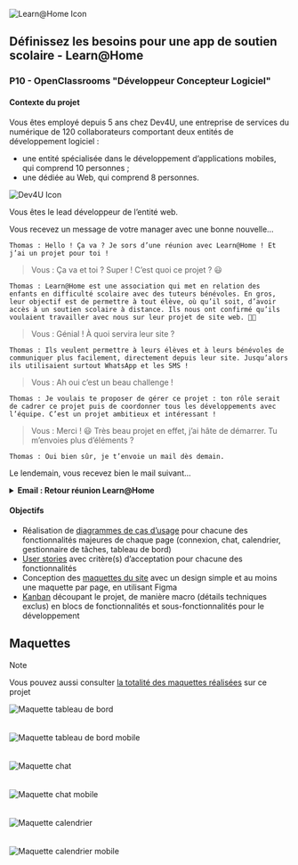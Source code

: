 ![Learn@Home Icon](/assets/Learn@Home%20Logo.PNG)

## Définissez les besoins pour une app de soutien scolaire - Learn@Home
### P10 - OpenClassrooms "Développeur Concepteur Logiciel"

#### Contexte du projet

Vous êtes employé depuis 5 ans chez Dev4U, une entreprise de services du numérique de 120 collaborateurs comportant deux entités de développement logiciel : 

- une entité spécialisée dans le développement d’applications mobiles, qui comprend 10 personnes ;
- une dédiée au Web, qui comprend 8 personnes.

![Dev4U Icon](/assets/Dev4U%20Logo.PNG)

Vous êtes le lead développeur de l’entité web.

Vous recevez un message de votre manager avec une bonne nouvelle…

`Thomas : Hello ! Ça va ? Je sors d’une réunion avec Learn@Home ! Et j’ai un projet pour toi !`

> Vous : Ça va et toi ? Super ! C’est quoi ce projet ? 😃

`Thomas : Learn@Home est une association qui met en relation des enfants en difficulté scolaire avec des tuteurs bénévoles. En gros, leur objectif est de permettre à tout élève, où qu’il soit, d’avoir accès à un soutien scolaire à distance. Ils nous ont confirmé qu’ils voulaient travailler avec nous sur leur projet de site web. 💪🚀`

> Vous : Génial ! À quoi servira leur site ?

`Thomas : Ils veulent permettre à leurs élèves et à leurs bénévoles de communiquer plus facilement, directement depuis leur site. Jusqu’alors ils utilisaient surtout WhatsApp et les SMS !`

> Vous : Ah oui c’est un beau challenge !

`Thomas : Je voulais te proposer de gérer ce projet : ton rôle serait de cadrer ce projet puis de coordonner tous les développements avec l’équipe. C’est un projet ambitieux et intéressant !`

> Vous : Merci ! 😃 Très beau projet en effet, j’ai hâte de démarrer. Tu m’envoies plus d’éléments ?

`Thomas : Oui bien sûr, je t’envoie un mail dès demain.`

Le lendemain, vous recevez bien le mail suivant...

<details><summary><b>Email : Retour réunion Learn@Home</b></summary>

```
De : Thomas
À : Vous
```

Hello, 

Comme promis je t’envoie plus d’informations, suite à la réunion que nous avons eue hier avec Learn@Home. 

> Learn@Home souhaite travailler avec nous sur toute la conception de son site web. 

Notre première étape est de bien définir les besoins client, avant de démarrer le développement logiciel pur. Nous avons prévu une nouvelle réunion dans quelques semaines, l’objectif est que tu leur présentes les éléments suivants : 

- Les diagrammes de cas d’usage pour chacune des fonctionnalités majeures de chaque page (connexion, chat, calendrier, gestionnaire de tâches, tableau de bord), pas besoin d’utiliser l’UML.

- Les user stories avec critère(s) d’acceptation pour chacune des fonctionnalités, partagées dans un format standard (PDF, DOCX, XLSX).

- Les maquettes du site avec un design simple et au moins une maquette par page (tu peux utiliser Figma ou Sketch et il faudra que tu expliques la navigation entre les pages pendant le meeting).

- Un Kanban découpant le projet, de manière macro (détails techniques exclus) en blocs de fonctionnalités et sous-fonctionnalités pour le développement. J’ai démarré le découpage dans [ce kanban](https://openclassrooms.notion.site/Dev4U-projet-Learn-Home-972828849f7947289c23756d323a6335) sur Notion, à toi de finir de compléter la colonne ”ANALYZE” sur le même modèle. Tu peux travailler sur Notion, Trello ou GitHub.

Je t’envoie [un document](./Notes_de_réunion.pdf) dans lequel j’ai synthétisé les attentes du client. Tu y trouveras nos prises de notes et quelques croquis. Bien sûr, il faudra fournir les maquettes pour desktop et mobile.

Pour les délais, pas de stress, on a réussi à négocier avec le client pour que tu aies suffisamment de temps pour concevoir tous les documents et préparer ta réunion.

Si tu as des questions, n’hésite pas !

Thomas
</details>

#### Objectifs
- Réalisation de [diagrammes de cas d’usage](./Diagramme_cas_usage.pdf) pour chacune des fonctionnalités majeures de chaque page (connexion, chat, calendrier, gestionnaire de tâches, tableau de bord)
- [User stories](./User_stories.pdf) avec critère(s) d’acceptation pour chacune des fonctionnalités
- Conception des [maquettes du site](./Maquettes_figma.pdf) avec un design simple et au moins une maquette par page, en utilisant Figma
- [Kanban](https://www.notion.so/Dev4U-Learn-Home-c77341f3343c42828d99cc564220e269?pvs=4) découpant le projet, de manière macro (détails techniques exclus) en blocs de fonctionnalités et sous-fonctionnalités pour le développement

## Maquettes

> [!NOTE]  
> Vous pouvez aussi consulter [la totalité des maquettes réalisées](./Maquettes_figma.pdf) sur ce projet

![Maquette tableau de bord](/assets/maquettes/Learn@Home.png)
<br/>
<br/>
<br/>
![Maquette tableau de bord mobile](/assets/maquettes/Learn@Home%202.png)
<br/>
<br/>
<br/>
![Maquette chat](/assets/maquettes/Learn@Home%203.png)
<br/>
<br/>
<br/>
![Maquette chat mobile](/assets/maquettes/Learn@Home%204.png)
<br/>
<br/>
<br/>
![Maquette calendrier](/assets/maquettes/Learn@Home%205.png)
<br/>
<br/>
<br/>
![Maquette calendrier mobile](/assets/maquettes/Learn@Home%206.png)
